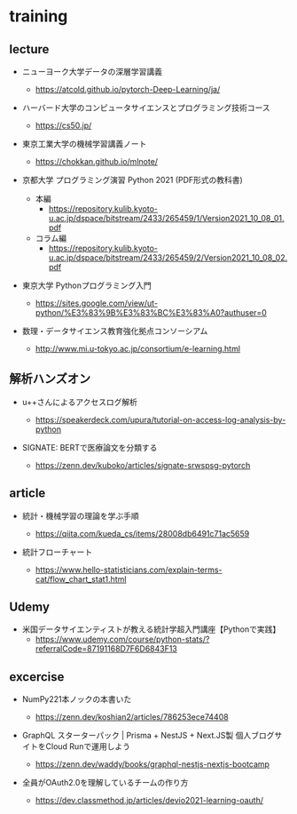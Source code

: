 # training

## lecture

- ニューヨーク大学データの深層学習講義
  - https://atcold.github.io/pytorch-Deep-Learning/ja/

- ハーバード大学のコンピュータサイエンスとプログラミング技術コース
  - https://cs50.jp/

- 東京工業大学の機械学習講義ノート
  - https://chokkan.github.io/mlnote/

- 京都大学 プログラミング演習 Python 2021 (PDF形式の教科書)
  - 本編
    - https://repository.kulib.kyoto-u.ac.jp/dspace/bitstream/2433/265459/1/Version2021_10_08_01.pdf
  - コラム編
    - https://repository.kulib.kyoto-u.ac.jp/dspace/bitstream/2433/265459/2/Version2021_10_08_02.pdf

- 東京大学 Pythonプログラミング入門
  - https://sites.google.com/view/ut-python/%E3%83%9B%E3%83%BC%E3%83%A0?authuser=0

- 数理・データサイエンス教育強化拠点コンソーシアム
  - http://www.mi.u-tokyo.ac.jp/consortium/e-learning.html

## 解析ハンズオン

- u++さんによるアクセスログ解析
  - https://speakerdeck.com/upura/tutorial-on-access-log-analysis-by-python

- SIGNATE: BERTで医療論文を分類する
  - https://zenn.dev/kuboko/articles/signate-srwspsg-pytorch

## article

- 統計・機械学習の理論を学ぶ手順
  - https://qiita.com/kueda_cs/items/28008db6491c71ac5659

- 統計フローチャート
  - https://www.hello-statisticians.com/explain-terms-cat/flow_chart_stat1.html

## Udemy

- 米国データサイエンティストが教える統計学超入門講座【Pythonで実践】
  - https://www.udemy.com/course/python-stats/?referralCode=87191168D7F6D6843F13


## excercise

- NumPy221本ノックの本書いた
  - https://zenn.dev/koshian2/articles/786253ece74408

- GraphQL スターターパック | Prisma + NestJS + Next.JS製 個人ブログサイトをCloud Runで運用しよう
  - https://zenn.dev/waddy/books/graphql-nestjs-nextjs-bootcamp

- 全員がOAuth2.0を理解しているチームの作り方
  - https://dev.classmethod.jp/articles/devio2021-learning-oauth/